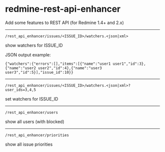 redmine-rest-api-enhancer
=========================

Add some features to REST API
(for Redmine 1.4+ and 2.x)

---

    /rest_api_enhancer/issues/<ISSUE_ID>/watchers.<json|xml>

show watchers for ISSUE_ID

JSON output example:

    {"watchers":{"errors":[],"items":[{"name":"user1 user1","id":3},{"name":"user2 user2","id":4},{"name":"user3 user3","id":5}],"issue_id":10}}
  
---

    /rest_api_enhancer/issues/<ISSUE_ID>/watchers.<json|xml>?user_ids=3,4,5

set watchers for ISSUE_ID

---

    /rest_api_enhancer/users

show all users (with blocked)

---

    /rest_api_enhancer/priorities

show all issue priorities
